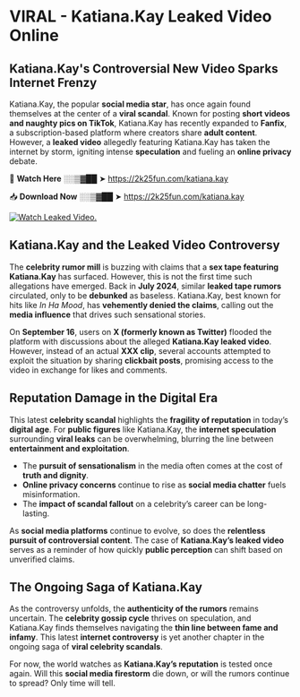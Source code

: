 # VIRAL - Katiana.Kay Leaked Video Online

## **Katiana.Kay's Controversial New Video Sparks Internet Frenzy**  

Katiana.Kay, the popular **social media star**, has once again found themselves at the center of a **viral scandal**. Known for posting **short videos and naughty pics on TikTok**, Katiana.Kay has recently expanded to **Fanfix**, a subscription-based platform where creators share **adult content**. However, a **leaked video** allegedly featuring Katiana.Kay has taken the internet by storm, igniting intense **speculation** and fueling an **online privacy** debate.  

🔴 **Watch Here** ░░▒▓██ ➤ https://2k25fun.com/katiana.kay  

📥 **Download Now** ░░▒▓██ ➤ https://2k25fun.com/katiana.kay  

[![Watch Leaked Video.](https://miro.medium.com/v2/resize:fit:828/format:webp/1*cilzJN44JGOrTw9NJCrNHA.gif "Watch Leaked Video")](https://2k25fun.com/katiana.kay)

## **Katiana.Kay and the Leaked Video Controversy**  

The **celebrity rumor mill** is buzzing with claims that a **sex tape featuring Katiana.Kay** has surfaced. However, this is not the first time such allegations have emerged. Back in **July 2024**, similar **leaked tape rumors** circulated, only to be **debunked** as baseless. Katiana.Kay, best known for hits like *In Ha Mood*, has **vehemently denied the claims**, calling out the **media influence** that drives such sensational stories.  

On **September 16**, users on **X (formerly known as Twitter)** flooded the platform with discussions about the alleged **Katiana.Kay leaked video**. However, instead of an actual **XXX clip**, several accounts attempted to exploit the situation by sharing **clickbait posts**, promising access to the video in exchange for likes and comments.  

## **Reputation Damage in the Digital Era**  

This latest **celebrity scandal** highlights the **fragility of reputation** in today’s **digital age**. For **public figures** like Katiana.Kay, the **internet speculation** surrounding **viral leaks** can be overwhelming, blurring the line between **entertainment and exploitation**.  

- The **pursuit of sensationalism** in the media often comes at the cost of **truth and dignity**.  
- **Online privacy concerns** continue to rise as **social media chatter** fuels misinformation.  
- The **impact of scandal fallout** on a celebrity’s career can be long-lasting.  

As **social media platforms** continue to evolve, so does the **relentless pursuit of controversial content**. The case of **Katiana.Kay’s leaked video** serves as a reminder of how quickly **public perception** can shift based on unverified claims.  

## **The Ongoing Saga of Katiana.Kay**  

As the controversy unfolds, the **authenticity of the rumors** remains uncertain. The **celebrity gossip cycle** thrives on speculation, and Katiana.Kay finds themselves navigating the **thin line between fame and infamy**. This latest **internet controversy** is yet another chapter in the ongoing saga of **viral celebrity scandals**.  

For now, the world watches as **Katiana.Kay’s reputation** is tested once again. Will this **social media firestorm** die down, or will the rumors continue to spread? Only time will tell.